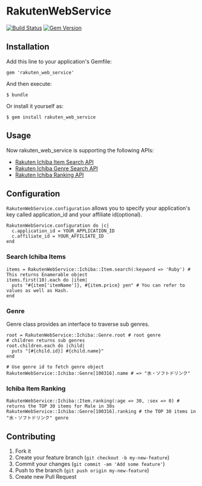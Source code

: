# RakutenWebService

[![Build Status](https://travis-ci.org/satoryu/rakuten_web_service.png?branch=master)](https://travis-ci.org/satoryu/rakuten_web_service) [![Gem Version](https://badge.fury.io/rb/rakuten_web_service.png)](http://badge.fury.io/rb/rakuten_web_service)

## Installation

Add this line to your application's Gemfile:

    gem 'rakuten_web_service'

And then execute:

    $ bundle

Or install it yourself as:

    $ gem install rakuten_web_service

## Usage

Now rakuten\_web\_service is supporting the following APIs: 

* [Rakuten Ichiba Item Search API](http://webservice.rakuten.co.jp/api/ichibaitemsearch/)
* [Rakuten Ichiba Genre Search API](http://webservice.rakuten.co.jp/api/ichibagenresearch/)
* [Rakuten Ichiba Ranking API](http://webservice.rakuten.co.jp/api/ichibaitemranking/)

## Configuration

`RakutenWebService.configuration` allows you to specify your application's key called application\_id and your affiliate id(optional). 

    RakutenWebService.configuration do |c|
      c.application_id = YOUR_APPLICATION_ID
      c.affiliate_id = YOUR_AFFILIATE_ID
    end

### Search Ichiba Items

    items = RakutenWebService::Ichiba::Item.search(:keyword => 'Ruby') # This returns Enamerable object
    items.first(10).each do |item|
      puts "#{item['itemName']}, #{item.price} yen" # You can refer to values as well as Hash. 
    end

### Genre

Genre class provides an interface to traverse sub genres.

    root = RakutenWebService::Ichiba::Genre.root # root genre
    # children returns sub genres
    root.children.each do |child|
      puts "[#{child.id}] #{child.name}"
    end
    
    # Use genre id to fetch genre object
    RakutenWebService::Ichiba::Genre[100316].name # => "水・ソフトドリンク"


### Ichiba Item Ranking

    RakutenWebService::Ichiba::Item.ranking(:age => 30, :sex => 0) # returns the TOP 30 items for Male in 30s
    RakutenWebService::Ichiba::Genre[100316].ranking # the TOP 30 items in "水・ソフトドリンク" genre

## Contributing

1. Fork it
2. Create your feature branch (`git checkout -b my-new-feature`)
3. Commit your changes (`git commit -am 'Add some feature'`)
4. Push to the branch (`git push origin my-new-feature`)
5. Create new Pull Request
